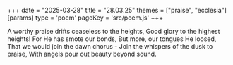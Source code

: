 +++
date = "2025-03-28"
title = "28.03.25"
themes = ["praise", "ecclesia"]
[params]
  type = 'poem'
  pageKey = 'src/poem.js'
+++

A worthy praise drifts ceaseless to the heights,
Good glory to the highest heights!
For He has smote our bonds,
But more, our tongues He loosed,
That we would join the dawn chorus -
Join the whispers of the dusk to praise, 
With angels pour out beauty beyond sound.
